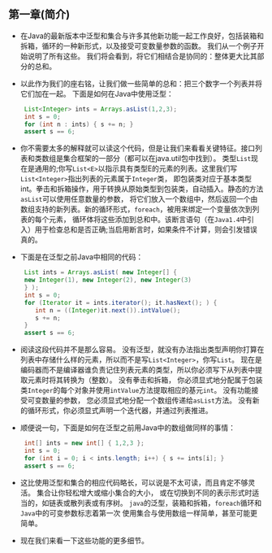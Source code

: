 ## 第一章(简介)
 - 在Java的最新版本中泛型和集合与许多其他新功能一起工作良好，包括装箱和拆箱，循环的一种新形式，以及接受可变数量参数的函数。
 我们从一个例子开始说明了所有这些。 我们将会看到，将它们相结合是协同的：整体更大比其部分的总和。

 - 以此作为我们的座右铭，让我们做一些简单的总和：把三个数字一个列表并将它们加在一起。 下面是如何在Java中使用泛型：
   ```java
    List<Integer> ints = Arrays.asList(1,2,3);
    int s = 0;
    for (int n : ints) { s += n; }
    assert s == 6;
   ```

 - 你不需要太多的解释就可以读这个代码，但是让我们来看看关键特征。接口列表和类数组是集合框架的一部分（都可以在java.util包中找到）。
 类型`List`现在是通用的;你写`List<E>`以指示具有类型E的元素的列表。这里我们写`List<Integer>`指出列表的元素属于`Integer`类，
 即包装类对应于基本类型int。拳击和拆箱操作，用于转换从原始类型到包装类，自动插入。静态的方法`asList`可以使用任意数量的参数，
 将它们放入一个数组中，然后返回一个由数组支持的新列表。新的循环形式，`foreach`，被用来绑定一个变量依次到列表的每个元素，
 循环体将这些添加到总和中。该断言语句（在`Java1.4`中引入）用于检查总和是否正确;当启用断言时，如果条件不计算，则会引发错误真的。

 - 下面是在泛型之前Java中相同的代码：
    ```java
     List ints = Arrays.asList( new Integer[] {
     new Integer(1), new Integer(2), new Integer(3)
     } );
     int s = 0;
     for (Iterator it = ints.iterator(); it.hasNext(); ) {
        int n = ((Integer)it.next()).intValue();
        s += n;
     }
     assert s == 6;
    ```
 - 阅读这段代码并不是那么容易。 没有泛型，就没有办法指出类型声明你打算在列表中存储什么样的元素，所以而不是写`List<Integer>`，你写`List`。
 现在是编码器而不是编译器谁负责记住列表元素的类型，所以你必须写下从列表中提取元素时将其转换为（整数）。 没有拳击和拆箱，
 你必须显式地分配属于包装类`Integer`的每个对象并使用`intValue`方法提取相应的基元`int`。 没有功能接受可变数量的参数，
 您必须显式地分配一个数组传递给`asList`方法。 没有新的循环形式，你必须显式声明一个迭代器，并通过列表推进。

 - 顺便说一句，下面是如何在泛型之前用Java中的数组做同样的事情：
   ```java
    int[] ints = new int[] { 1,2,3 };
    int s = 0;
    for (int i = 0; i < ints.length; i++) { s += ints[i]; }
    assert s == 6;
   ```

 - 这比使用泛型和集合的相应代码略长，可以说是不太可读，而且肯定不够灵活。 集合让你轻松增大或缩小集合的大小，
 或在切换到不同的表示形式时适当的，如链表或散列表或有序树。 `java`的泛型，装箱和拆箱，`foreach`循环和`Java`中的可变参数标志着第一次
 使用集合与使用数组一样简单，甚至可能更简单。
 - 现在我们来看一下这些功能的更多细节。